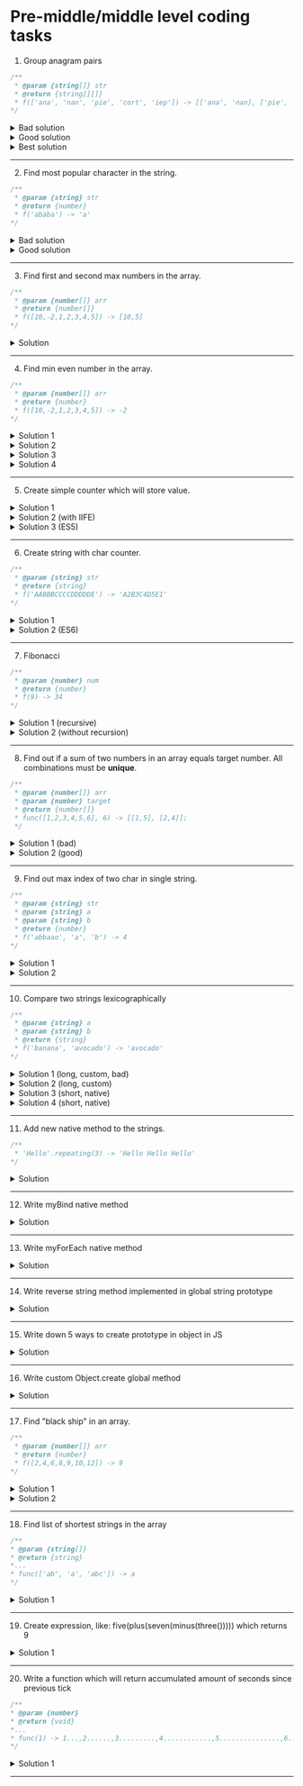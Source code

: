 # Pre-middle/middle level coding tasks

1. Group anagram pairs

```javascript
/**
 * @param {string[]} str
 * @return {string[][]}
 * f(['ana', 'nan', 'pie', 'cort', 'iep']) -> [['ana', 'nan], ['pie', 'iep']]
*/
```

<details>
<summary>Bad solution</summary>
<pre>
<script>
  function groupAnagrams(arr) {
    const temp = [];
    const result = [];
    const set = new Set();
    for (let i = 0; i < arr.length; i++) {
      const sortedWord = arr[i].toLowerCase().split('').sort().join('');
      temp.push(sortedWord);
      set.add(sortedWord);
    }
    for (const word of set) {
      const group = [];
      for (let i = 0; i < temp.length; i++) {
        if (word === temp[i]) {
          group.push(arr[i]);
        }
      }
      result.push(group);
    }
    return result;
  }
  console.log(groupAnagrams(["eat","tea","tan","ate","nat","bat"]))  // [["ate","eat","tea"], ["nat","tan"], ["bat"]]
</script>
<div>Complexity:</div>
<p><strong>O(n^2) + O(k*n)</strong></p>
</pre>
</details>

<details>
<summary>Good solution</summary>
<pre>
<script>
function groupAnagrams(arr) {
  const map = new Map();
  for (let i = 0; i < arr.length; i++) {
    const sorted = arr[i].toLowerCase().split('').sort().join('').trim();
    const value = map.has(sorted) ? map.get(sorted) : [];
    value.push(arr[i]);
    map.set(sorted, value);
  }
  return [...map.values()];
}
 console.log(groupAnagrams(["eat","tea","tan","ate","nat","bat"])) // [["bat"],["nat","tan"],["ate","eat","tea"]]
</script>
<div>Complexity:</div>
<p><strong>O(n^2)</strong></p>
</pre>
</details>

<details>
<summary>Best solution </summary>
<pre>
<script>
function groupAnagrams(arr) {
  const hash = {};
  for (let i = 0; i < arr.length; i++) {
    const sorted = arr[i].toLowerCase().split('').sort().join('').trim();
    if (hash[sorted]) {
      hash[sorted].push(arr[i]);
    } else {
      hash[sorted] = [arr[i]];
    }
  }
  return Object.values(hash);
}
 console.log(groupAnagrams(["eat","tea","tan","ate","nat","bat"])) // [["bat"],["nat","tan"],["ate","eat","tea"]]
</script>
<div>Complexity:</div>
<p><strong>O(n^2)</strong></p>
</pre>
</details>

---

2. Find most popular character in the string.

```javascript
/**
 * @param {string} str
 * @return {number}
 * f('ababa') -> 'a'
*/
```

<details>
<summary>Bad solution</summary>
<pre>
<script>
  function popularSymbol(str) {
    let newStr = str.replace(/\s/g, '');
    let ans = '';
    let counter = 0;
    for (let i = 0; i < newStr.length; i++) {
      let currentCounter = 0;
      for (let j = 0; j < newStr.length; j++) {
        if (str[i] === str[j]) {
          currentCounter += 1;
        }
      }
      if (currentCounter > counter) {
        ans = str[i];
        counter = currentCounter;
      }
    }
    return ans;
  }
  console.log(popularSymbolObj('ababa')) // 'a'
</script>
<div>Complexity:</div>
<p><strong>O(n^2)</strong></p>
</pre>
</details>

<details>
<summary>Good solution</summary>
<pre>
<script>
  function popularSymbolObj(str) {
    let newStr = str.replace(/\s/g, '');
    let ans = '';
    let counter = 0;
    let obj = {};
    for (let i = 0; i < newStr.length; i++) {
      obj[newStr[i]] = obj[newStr[i]] ? obj[newStr[i]] + 1 : 1;
    }
    for (let key in obj) {
      if (obj[key] > counter) {
        counter = obj[key];
        ans = key;
      }
    }
    return ans;
  }
  console.log(popularSymbolObj('ababa')) // 'a'
</script>
<div>Complexity:</div>
<p><strong>O(n + k) k< n => O(n)</strong></p>
</pre>
</details>

---

3. Find first and second max numbers in the array.

```javascript
/**
 * @param {number[]} arr
 * @return {number[]}
 * f([10,-2,1,2,3,4,5]) -> [10,5]
*/
```
<details>
<summary>Solution</summary>
<pre>
<script>
  function findTwoMax(arr) {
    let max1 = Math.max(arr[0], arr[1]);
    let max2 = Math.min(arr[0], arr[1]);
    for (let i = 2; i < arr.length; i++) {
      if (arr[i] > max1) {
        max2 = max1;
        max1 = arr[i];
      } else if (arr[i] > max2) {
        max2 = arr[i];
      }
    }
    return [max1, max2];
  }
  console.log(findTwoMax([10,-2,1,2,3,4,5])); //  [10,5]
</script>
<div>Complexity:</div>
<p><strong>O(n - 2)</strong></p>
</pre>
</details>

---

4. Find min even number in the array.

```javascript
/**
 * @param {number[]} arr
 * @return {number}
 * f([10,-2,1,2,3,4,5]) -> -2
*/
```

<details>
<summary>Solution 1</summary>
<pre>
<script>
  function findMinEven(arr) {
    let flag = false;
    let result = arr[0];
    for (let i = 1; i < arr.length; i++) {
      if (arr[i] % 2 === 0 && (!flag || arr[i] < result)) {
        result = arr[i];
        flag = true;
      }
    }
    return result;
  }
  console.log(findMinEven([10,-2,1,2,3,4,5])) //  -2
</script>
<div>Complexity:</div>
<p><strong>O(n)</strong></p>
</pre>
</details>

<details>
<summary>Solution 2</summary>
<pre>
<script>
  function findMinEven(array) {
    const sorted = array.sort((a,b) => a-b);
    for (let i = 0; i < sorted.length; i++) {
      if (sorted[i] % 2 === 0) {
        return sorted[i];
      }
    }
    return 0;
  }
  console.log(findMinEven([10,-2,1,2,3,4,5])) //  -2
</script>
<div>Complexity:</div>
<p><strong>O(n - k)</strong></p>
</pre>
</details>

<details>
<summary>Solution 3</summary>
<pre>
<script>
  function findMinEven(array) {
    let min = arr[0];
    for (let i = 0; i < arr.length; i++) {
      if (arr[i] % 2 === 0) {
        if (arr[i] < min) min = arr[i];
      }
    }
    return min;
  }
  console.log(findMinEven([10,-2,1,2,3,4,5])) //  -2
</script>
<div>Complexity:</div>
<p><strong>O(n)</strong></p>
</pre>
</details>

<details>
<summary>Solution 4</summary>
<pre>
<script>
  function findMinEven(arr) {
    return Math.min(...arr.filter((el) => el % 2 === 0));
  }
  console.log(findMinEven([10,-2,1,2,3,4,5])) //  -2
</script>
<div>Complexity:</div>
<p><strong>O(n)</strong></p>
</pre>
</details>

---

5. Create simple counter which will store value.

<details>
<summary>Solution 1</summary>
<pre>
<script>
  const counter = (num) => {
    let count = num || 0;
    return () => count++;
  };
  const count1 = counter(100);
  count1();
  count1();
  count1();
  console.log(count1());  //  103
</script>
<div>Complexity:</div>
<p><strong>O(1)</strong></p>
</pre>
</details>

<details>
<summary>Solution 2 (with IIFE)</summary>
<pre>
<script>
  const counter = (function () {
    let counter = 0;
    return function () {
      return counter++;
    }
  })();
  counter();
  counter();
  counter();
  console.log(counter())  //  3
</script>
<div>Complexity:</div>
<p><strong>O(1)</strong></p>
</pre>
</details>

<details>
<summary>Solution 3 (ES5)</summary>
<pre>
<script>
  function counterF(num) {
    var counter = num || 0;
    return function() {
      return counter++;
    }
  }
  var count = counterF(100);
  count();
  count();
  count();
  console.log(count());
</script>
<div>Complexity:</div>
<p><strong>O(1)</strong></p>
</pre>
</details>

---

6. Create string with char counter.

```javascript
/**
 * @param {string} str
 * @return {string}
 * f('AABBBCCCCDDDDDE') -> 'A2B3C4D5E1'
*/
```

<details>
<summary>Solution 1</summary>
<pre>
<script>
  const charCount = (str) => {
    const sortedStr = str.split('').sort().join('');
    const hashTable = {};
    let result = '';
    for (let i = 0; i < sortedStr.length; i++) {
      hashTable[sortedStr[i]] = hashTable[sortedStr[i]] ? hashTable[sortedStr[i]] + 1 : 1;
    }
    for (const char in hashTable) {
      result += `${char}${hashTable[char]}`
    }
    return result;
  }
  console.log(charCount('BBBAADDDDDECCCC'));  //  'A2B3C4D5E1'
</script>
<div>Complexity:</div>
<p><strong>O(n)</strong></p>
</pre>
</details>

<details>
<summary>Solution 2 (ES6)</summary>
<pre>
<script>
  function charCount(str) {
    var sortedStr = str.split('').sort().join('');
    var hashTable = {};
    var result = '';
    for (let i = 0; i < sortedStr.length; i++) {
      hashTable[sortedStr[i]] = hashTable[sortedStr[i]] ? hashTable[sortedStr[i]] + 1 : 1;
    }
    for (const char in hashTable) {
      result += char + "" + hashTable[char];
    }
    return result;
  }
  console.log(charCount('BBBAADDDDDECCCC'));  //  'A2B3C4D5E1'
</script>
<div>Complexity:</div>
<p><strong>O(n)</strong></p>
</pre>
</details>

---

7. Fibonacci

```javascript
/**
 * @param {number} num
 * @return {number}
 * f(9) -> 34
*/
```
<details>
<summary>Solution 1 (recursive)</summary>
<pre>
<script>
  function fib(num) {
    if (num < 2) return num;
    return fib(num - 1) + fib(num - 2);
  };
  console.log(fib(9));  //  34
</script>
<div>Complexity:</div>
<p><strong>O(2^n)</strong></p>
</pre>
</details>

<details>
<summary>Solution 2 (without recursion)</summary>
<pre>
<script>
  function fib(num) {
    const result = [0, 1];
    for (let i = 2; i <= num; i++) {
      let prev1 = result[i - 1];
      let prev2 = result[i - 2];
      result.push(prev1 + prev2);
    }
    return result[num];
  };
console.log(fib(9));  //  34
</script>
<div>Complexity:</div>
<p><strong>O(n)</strong></p>
</pre>
</details>

---

8. Find out if a sum of two numbers in an array equals target number. All combinations must be **unique**.

```javascript
/**
 * @param {number[]} arr
 * @param {number} target
 * @return {number[]} 
 * func([1,2,3,4,5,6], 6) -> [[1,5], [2,4]];
 */
```

<details>
<summary>Solution 1 (bad)</summary>
<pre>
<script>
  function findAllUniqueSums(arr, target) {
    var result = [];
    for (var i = 0; i < arr.length; i++) {
      for (var j = 1; j < arr.length; j++) {
        if (arr[i]+arr[j] === target) {
          if (arr[i] > arr[j]) {
            result.push([arr[i],arr[j]]);
          }
        }
      }
    }
    return result;
}
console.log(findAllUniqueSums([3,5,300,1,7,4,-18,2,10,-5,23,11], 5));
</script>
<div>Complexity:</div>
<p><strong>O(n^2)</strong></p>
</pre>
</details>

<details>
<summary>Solution 2 (good)</summary>
<pre>
<script>
  function findAllUniqueSums(arr, target) {
    var result = [];
    var obj = {};
    for (var i = 0; i < arr.length; i++) {
      obj[arr[i]] = arr[i];
    }
    console.log(obj)
    for (var num in obj) {
      var secondNum = target - num;
      if (obj[secondNum] && secondNum > num) {
        result.push([obj[secondNum],obj[num]]);
      }
    }
    return result;
  }
  console.log(findAllUniqueSums([3,5,300,1,7,4,-18,2,10,-5,23,11], 5));
</script>
<div>Complexity:</div>
<p><strong>O(N+K) (algoritm speed: O(N) + memory: O(K))</strong></p>
</pre>
</details>

---

9. Find out max index of two char in single string.

```javascript
/**
 * @param {string} str
 * @param {string} a
 * @param {string} b
 * @return {number}
 * f('abbaao', 'a', 'b') -> 4
*/
```

<details>
<summary>Solution 1</summary>
<pre>
<script>
  function getLatestCharIdx(str, a, b) {
    if (str) {
      if (!a && !b) return -1;
      return Math.max(
        a ? str.lastIndexOf(a) : -1,
        b ? str.lastIndexOf(b) : -1
      );
    }
    return -1;
  }
  console.log(getLatestCharIdx('google', 'g', 'o'));  //  3
  console.log(getLatestCharIdx('aba', 'a', 'b'));  //  2
  console.log(getLatestCharIdx('', 'g', 'o'));   //  -1
  console.log(getLatestCharIdx('google', 'x', 'o')); //  2
  console.log(getLatestCharIdx('aba', '', '')); //  -1
  console.log(getLatestCharIdx('aba', '', 'b')) //  1
</script>
<div>Complexity:</div>
<p><strong></strong></p>
</pre>
</details>

<details>
<summary>Solution 2</summary>
<pre>
<script>
  function getLatestCharIdx(s, a, b) {
    if (typeof s !== 'string') return -1;
    if (s) {
      if (a && b) {
        let a_result = 0;
        let b_result = 0;
        for (let i = 0; i < s.length; i++) {
          if (s[i] === a) a_result = i;
          if (s[i] === b) b_result = i;
        }
        return a_result > b_result ? a_result : b_result;
      }
    }
    return -1;
  };
  console.log(getLatestCharIdx('aba', 'a', 'b'));  //  2
  console.log(getLatestCharIdx('', 'g', 'o'));   //  -1
  console.log(getLatestCharIdx('google', 'x', 'o')); //  2
  console.log(getLatestCharIdx('aba', '', '')); //  -1
  console.log(getLatestCharIdx('aba', '', 'b')) //  1
</script>
<div>Complexity: </div>
<p><strong>O(n)</strong></p>
</pre>
</details>

---

10. Compare two strings lexicographically

```javascript
/**
 * @param {string} a
 * @param {string} b
 * @return {string}
 * f('banana', 'avocado') -> 'avocado'
*/
```

<details>
<summary>Solution 1 (long, custom, bad)</summary>
<pre>
<script>
  function compare(a, b) {
    if (typeof a !== 'string' || typeof b !== 'string') {
      return 'Type error';
    }
    if (!a && !b) return 'The strings are empty';
    if (!a) return b;
    if (!b) return a;
    const loweredA = a.toLowerCase();
    const loweredB = b.toLowerCase();
    for (let i = 0; i < loweredA.length; i++) {
      const charCodeA = loweredA[i] ? loweredA[i].charCodeAt() : -1;
      const charCodeB = loweredB[i] ? loweredB[i].charCodeAt() : -1;
        if (charCodeA < charCodeB) return a;
      if (charCodeA > charCodeB) return b;
      if (charCodeA === charCodeB) {
        if (loweredA.length > loweredB.length) {
          if (loweredB[loweredB.length - 1] === loweredA[i]) {
            return b;
          } else {
            continue;
          };
        } else if (loweredA.length < loweredB.length) {
          if (loweredA[loweredA.length - 1] === loweredB[i]) {
            return a;
          } else {
            continue;
          };
        } else {
          return a;
        }
      }
    }
  };
  console.log(compare(-1, 30)); //  Type error
  console.log(compare('', '')); // The strings are empty
  console.log(compare('', 'a'));  //  a
  console.log(compare('a', ''));  //  a
  console.log(compare('banana', 'avocado'));  //  avocado
  console.log(compare('Banana', 'Avocado'));  //  Avocado
  console.log(compare('banana', 'Avocado'));  //  Avocado
  console.log(compare('ooooo', 'oo'));  //  oo
  console.log(compare('oo', 'oooooo')); //  oo
  console.log(compare('oz', 'oooooo')); //  oooooo
  console.log(compare('oooooo', 'oooooZ')); //  oooooo
  console.log(compare('ooo', 'ooo')); //  ooo
</script>
<div>Complexity:</div>
<p><strong>O(N)</strong></p>
</pre>
</details>

<details>
<summary>Solution 2 (long, custom)</summary>
<pre>
<script>
  function compare(a,b) {
    if (typeof a !== 'string' || typeof b !== 'string') {
      console.error('Both arguments must be a string');
      return;
    }
    if (!a) return b;
    if (!b) return a;
    for (let i = 0; i < a.toLowerCase().length; i++) {
      if (b[i]) {
        if (a[i].toLowerCase() < b[i].toLowerCase()) {
          return a;
        } else if (a[i].toLowerCase() > b[i].toLowerCase()) {
          return b;
        } else continue;
      } else {
        return b;
      }
    }
    return a.length === b.length ? a + " = " + b : a;
  }
  console.log(compare(-1, 30)); //  Type error
  console.log(compare('', '')); //  ''
  console.log(compare('', 'a'));  //  a
  console.log(compare('a', ''));  //  'a'
  console.log(compare('ab', 'a'));  //  'a'
  console.log(compare('banana', 'avocado'));  //  avocado
  console.log(compare('Banana', 'Avocado'));  //  Avocado
  console.log(compare('banana', 'Avocado'));  //  Avocado
  console.log(compare('ooooo', 'oo'));  //  oo
  console.log(compare('oo', 'oooooo')); //  oooooo
  console.log(compare('oz', 'oooooo')); //  oooooo
  console.log(compare('oooooo', 'oooooZ')); //oooooo
  console.log(compare('ooo', 'ooo')); // ooo = ooo
</script>
<div>Complexity:</div>
<p><strong>O(N)</strong></p>
</pre>
</details>

<details>
<summary>Solution 3 (short, native)</summary>
<pre>
<script>
function compare(str1, str2) {
  const result = str1.toString().localeCompare(str2.toString());
  return result ? str2 : str1;
}
console.log(compare(-1, 30)); //  Type error
console.log(compare('', '')); //  ''
console.log(compare('', 'a'));  //  a
console.log(compare('a', ''));  //  'a'
console.log(compare('banana', 'avocado'));  //  avocado
console.log(compare('Banana', 'Avocado'));  //  Avocado
console.log(compare('banana', 'Avocado'));  //  Avocado
console.log(compare('ooooo', 'oo'));  //  oo
console.log(compare('oo', 'oooooo')); //  oooooo
console.log(compare('oz', 'oooooo')); //  oooooo
console.log(compare('oooooo', 'oooooZ')); //oooooo
console.log(compare('ooo', 'ooo')); //ooo
</script>
<div>Complexity:</div>
<p><strong>O(1)</strong></p>
</pre>
</details>

<details>
<summary>Solution 4 (short, native)</summary>
<pre>
<script>
function compare(a,b) {
  if (typeof a !== 'string' || typeof b !== 'string') {
    return 'Both arguments must be a string'
  }
  if (!a) return b;
  if (!b) return a;
  var result = a.localeCompare(b);
  switch(result) {
    case 1:
      return b;
    case 0:
      return a + " = " + b;
    case -1:
      return a;
    default:
      return result;  
  }
}
console.log(compare(-1, 30)); //  Type error
console.log(compare('', '')); //  ''
console.log(compare('', 'a'));  //  a
console.log(compare('a', ''));  //  'a'
console.log(compare('banana', 'avocado'));  //  avocado
console.log(compare('Banana', 'Avocado'));  //  Avocado
console.log(compare('banana', 'Avocado'));  //  Avocado
console.log(compare('ooooo', 'oo'));  //  oo
console.log(compare('oo', 'oooooo')); //  oooooo
console.log(compare('oz', 'oooooo')); //  oooooo
console.log(compare('oooooo', 'oooooZ')); //ooooo0
console.log(compare('ooo', 'ooo')); //ooo
</script>
<div>Complexity:</div>
<p><strong>O(1)</strong></p>
</pre>
</details>

---

11. Add new native method to the strings.

```javascript
/**
 * 'Hello'.repeating(3) -> 'Hello Hello Hello'
*/
```

<details>
<summary>Solution</summary>
<pre>
<script>
  String.prototype.repeating = function(num) {
    return new Array(num).fill(this).join(" ");
  };
  'Hello'.repeating(3);
</script>
<div>Complexity:</div>
<p><strong></strong></p>
</pre>
</details>

---

12. Write myBind native method


<details>
<summary>Solution</summary>
<pre>
<script>
  Function.prototype.myBind = function(thisObj) {
    var self = this;
    return function() {
      self.call(thisObj);
    }
  };
  var test = someFn.myBind(someObj);
</script>
<div>Complexity:</div>
<p><strong></strong></p>
</pre>
</details>

---

13. Write myForEach native method

<details>
<summary>Solution</summary>
<pre>
<script>
  Array.prototype.myForEach = function(cb) {
    for (var i = 0; i < this.length; i++) {
      cb(this[i],i,this);
    }
  };
  [1,2,3].myForEach(function(el) { console.log(el) })
</script>
<div>Complexity:</div>
<p><strong></strong></p>
</pre>
</details>

---

14. Write reverse string method implemented in global string prototype

<details>
<summary>Solution</summary>
<pre>
<script>
String.prototype.reverse = function() {
  var result = '';
  var i = 0
  while (i < this.length) {
    i++;
    result += this[this.length - i];
  }
  return result;
}
console.log('test'.reverse()) //  'tset'
</script>
<div>Complexity:</div>
<p><strong></strong></p>
</pre>
</details>

---

15. Write down 5 ways to create prototype in object in JS

<details>
<summary>Solution</summary>
<pre>
<script>
  'use strict';
  //  1 __proto__:
  const obj1 = {
    name: 'Jack',
  };
  const obj2 = {};
  obj2.__proto__ = obj1;
  console.log(obj2.name)  //  'Jack'
  // 2  Object.create:
  const obj1a = {
    name: 'Jack',
  };
  const obj2a = Object.create(obj1a);
  console.log(obj2a.name)  //  'Jack'
  // 3  setPrototypeOf
  const obj1b = {
    name: 'Jack',
  };
  const obj2b = {};
  Object.setPrototypeOf(obj2b, obj1b);
  console.log(obj2b.name)  //  'Jack'
  // 4  function-constructor with prototype (creating new object with given "this"):
  //  Animal
  function Animal(kind) {
    this.kind = kind || 'no kind';
  }
  Animal.prototype.getKind = function() {
    return this.kind;
  }
  Animal.prototype.setKind = function(k) {
    this.kind = k;
  }
  //  Dog
  function Dog(name) {
    this.name = name || 'no name';
  }
  // ES5 sort of inheritance
  Dog.prototype = new Animal;
  Dog.prototype.constructor = Animal;
  Dog.prototype.getName = function() {
    return this.name;
  }
  var myDog = new Dog('Jack');
  console.log(myDog.getName());
  myDog.setKind('shepherd');
  console.log(myDog.getKind());
  // ES6 sort of inheritance with classes syntax sugar:
  // Animal
  class Animal {
    constructor(kind) {
      this.kind = kind || 'no kind';
    }
    setKind(k) {
      this.kind = k;
    }
    getKind() {
      return this.kind;
    }
  }
  // Dog
  class Dog extends Animal {
    constructor(name) {
      super();
      this.name = name;
    }
    setName(n) {
      this.name = n;
    }
    getName() {
      return this.name;
    }
  }
  const myDoggy = new Dog('Jack');
  myDoggy.setKind('shepherd');
  console.log(myDoggy.getName());  //  'Jack'
  console.log(myDoggy.getKind());  //  'shepherd'
</script>
<div>Complexity:</div>
<p><strong></strong></p>
</pre>
</details>

---

16. Write custom Object.create global method

<details>
<summary>Solution</summary>
<pre>
<script>
Object.prototype.myCreate = function(o) {
  function F() {}
  F.prototype = o;
  return new F();
}

</script>
<div>Complexity:</div>
<p><strong></strong></p>
</pre>
</details>

---

17. Find "black ship" in an array.

```javascript
/**
 * @param {number[]} arr
 * @return {number}
 * f([2,4,6,8,9,10,12]) -> 9
*/
```

<details>
<summary>Solution 1</summary>
<pre>
<script>
  function findBlackSheep(arr) {
    let oddCounter = 0;
    let evenCounter = 0;
    let lastOdd = 0
    let lastEven = 0;
    for (let i = 0; i < arr.length; i++) {
      if (arr[i] % 2 === 0) {
        evenCounter++;
        lastEven = arr[i];
      } else {
        oddCounter++;
        lastOdd = arr[i];
      }
    }
    if (evenCounter + oddCounter > 3) {
      if (oddCounter > 1) return lastEven;
      else return lastOdd;
    } else return -1;
  };
  console.log(findBlackSheep([2,4,6,8,9,10,12]))
</script>
<div>Complexity:</div>
<p><strong>O(N)</strong></p>
</pre>
</details>

<details>
<summary>Solution 2</summary>
<pre>
<script>
  function findBlackSheep(arr) {
    const binaryArr = arr.map(x => x % 2);
    const bArrSum = binaryArr.reduce((a,b) => a+b);
    const target = bArrSum > 1 ? 0 : 1;
    return arr[binaryArr.indexOf(target)];
  };
  console.log(findBlackSheep([2,4,6,8,9,10,12]))
</script>
<div>Complexity: </div>
<p><strong>O(N)</strong></p>
</pre>
</details>

---

18. Find list of shortest strings in the array

```javascript
/**
* @param {string[]}
* @return {string}
*...
* func(['ab', 'a', 'abc']) -> a
*/
```

<details>
<summary>Solution 1</summary>
<pre>
<script>
  const wordsArr = ['mu', 'kryliaSovetov', 'zenit', 'spartak', 'sochi', 'mc'];
  function getShortestStrFromArr(arr) {
    let min = arr[0];
    const result = [];
    for (const word of arr) {
      if (word.length < min.length) {
        min = word;
      }
    }
    for (const word of arr) {
      if (word.length === min.length) {
        result.push(word);
      }
    }
    return result.length > 0 ? result : min;
  }
  console.log(getShortestStrFromArr(wordsArr)); //  ['mu', 'mc']
</script>
<div>Complexity: </div>
<p><strong>O(N)</strong></p>
</pre>
</details>

---

19. Create expression, like: five(plus(seven(minus(three())))) which returns 9

<details>
<summary>Solution 1</summary>
<pre>
<script>
function plus(x) {
  return function(y) {
    return y + x;
  }
}
function minus(x) {
  return function(y) {
    return y - x;
  }
}
//  key of the algorithm
function expression(number, operation) {
  if (!operation) return number;
  return operation(number);
}
//
function three(operation) {
  return expression(3, operation);
}
function five(operation) {
  return expression(5, operation);
}
function seven(operation) {
  return expression(7, operation);
}
console.log(five(plus(seven(minus(three())))));
</script>
<div>Complexity: </div>
<p><strong></strong></p>
</pre>
</details>

---

20. Write a function which will return accumulated amount of seconds since previous tick

```javascript
/**
* @param {number}
* @return {void}
*...
* func(1) -> 1...,2......,3.........,4............,5...............,6..................,7.....................,8........................, ...10...
*/
```

<details>
<summary>Solution 1</summary>
<pre>
<script>
  function periodOutput(interval) {
    let counter = interval;
    const tick = 1000 * counter;
    setTimeout(() => {
      if (counter <= 10) {
        console.log(counter);
        counter++;
        periodOutput(counter);
      }
      return;
    }, tick);
  }
  console.log(periodOutput(1));
</script>
<div>Complexity: </div>
<p><strong>O(1)</strong></p>
</pre>
</details>

---
